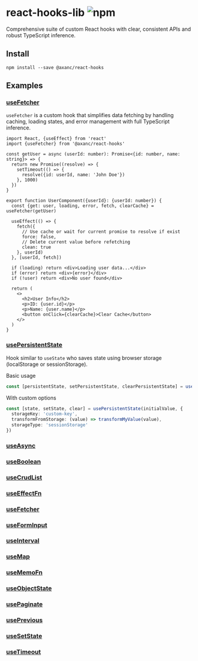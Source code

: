 # react-hooks-lib ![npm](https://img.shields.io/npm/v/@axanc/react-hooks)

Comprehensive suite of custom React hooks with clear, consistent APIs and robust TypeScript inference.

## Install

```
npm install --save @axanc/react-hooks
```

## Examples

### [useFetcher](src/useFetcher)

`useFetcher` is a custom hook that simplifies data fetching by handling caching, loading states, and error management
with full TypeScript inference.

```tsx
import React, {useEffect} from 'react'
import {useFetcher} from '@axanc/react-hooks'

const getUser = async (userId: number): Promise<{id: number, name: string}> => {
  return new Promise((resolve) => {
    setTimeout(() => {
      resolve({id: userId, name: 'John Doe'})
    }, 1000)
  })
}

export function UserComponent({userId}: {userId: number}) {
  const {get: user, loading, error, fetch, clearCache} = useFetcher(getUser)

  useEffect(() => {
    fetch({
      // Use cache or wait for current promise to resolve if exist
      force: false,
      // Delete current value before refetching
      clean: true
    }, userId)
  }, [userId, fetch])

  if (loading) return <div>Loading user data...</div>
  if (error) return <div>{error}</div>
  if (!user) return <div>No user found</div>

  return (
    <>
      <h2>User Info</h2>
      <p>ID: {user.id}</p>
      <p>Name: {user.name}</p>
      <button onClick={clearCache}>Clear Cache</button>
    </>
  )
}
```
### [usePersistentState](src/usePersistentState)

Hook similar to `useState` who saves state using browser storage (localStorage or sessionStorage).

Basic usage

```ts
const [persistentState, setPersistentState, clearPersistentState] = usePersistentState(initialValue)
```

With custom options

```ts
const [state, setState, clear] = usePersistentState(initialValue, {
  storageKey: 'custom-key',
  transformFromStorage: (value) => transformMyValue(value),
  storageType: 'sessionStorage'
})
```

### [useAsync](src/useAsync)

### [useBoolean](src/useBoolean)

### [useCrudList](src/useCrudList)

### [useEffectFn](src/useEffectFn)

### [useFetcher](src/useFetcher)

### [useFormInput](src/useFormInput)

### [useInterval](src/useInterval)

### [useMap](src/useMap)

### [useMemoFn](src/useMemoFn)

### [useObjectState](src/useObjectState)

### [usePaginate](src/usePaginate)

### [usePrevious](src/usePrevious)

### [useSetState](src/useSetState)

### [useTimeout](src/useTimeout)
